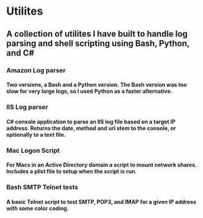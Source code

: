 # Utilites 

## A collection of utilites I have built to handle log parsing and shell scripting using Bash, Python, and C#

### Amazon Log parser
#### Two versions, a Bash and a Python version. The Bash version was too slow for very large logs, so I used Python as a faster alternative.

### IIS Log parser
#### C# console application to parse an IIS log file based on a target IP address. Returns the date, method and uri stem to the console, or optionally to a text file.

### Mac Logon Script
#### For Macs in an Active Directory domain a script to mount network shares. Includes a plist file to setup when the script is run.

### Bash SMTP Telnet tests
#### A basic Telnet script to test SMTP, POP3, and IMAP for a given IP address with some color coding.
